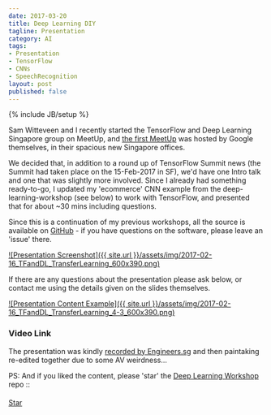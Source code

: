 ```yaml
---
date: 2017-03-20
title: Deep Learning DIY
tagline: Presentation
category: AI
tags:
- Presentation
- TensorFlow
- CNNs
- SpeechRecognition
layout: post
published: false
---
```

{% include JB/setup %}


Sam Witteveen and I recently started the TensorFlow and Deep Learning Singapore group on MeetUp,
and [the first MeetUp](https://www.meetup.com/TensorFlow-and-Deep-Learning-Singapore/events/237032130/) 
was hosted by Google themselves, in their spacious new Singapore offices.

We decided that, in addition to a round up of TensorFlow Summit news (the Summit had taken place
on the 15-Feb-2017 in SF), we'd have one Intro talk and one that was slightly more involved.  Since I 
already had something ready-to-go, I updated my 'ecommerce' CNN example from the deep-learning-workshop (see below)
to work with TensorFlow, and presented that for about ~30 mins including questions. 

Since this is a continuation of my previous workshops, all the source is available 
on <a href="https://github.com/mdda/deep-learning-workshop" target="_blank">GitHub</a> - 
if you have questions on the software, please leave an 'issue' there.


<a href="http://redcatlabs.com/2017-02-16_TFandDL_TransferLearning/" target="_blank">
![Presentation Screenshot]({{ site.url }}/assets/img/2017-02-16_TFandDL_TransferLearning_600x390.png)
</a>

If there are any questions about the presentation please ask below, 
or contact me using the details given on the slides themselves.

<a href="http://redcatlabs.com/2017-02-16_TFandDL_TransferLearning/#/4/3" target="_blank">
![Presentation Content Example]({{ site.url }}/assets/img/2017-02-16_TFandDL_TransferLearning_4-3_600x390.png)
</a>


### Video Link

The presentation was kindly <a href="https://engineers.sg/v/1436" target="_blank">recorded by Engineers.sg</a> and then
paintaking re-edited together due to some AV weirdness...


PS:  And if you liked the content, please 'star' the <a href="https://github.com/mdda/deep-learning-workshop" target="_blank">Deep Learning Workshop</a> repo ::
<!-- From :: https://buttons.github.io/ -->
<!-- Place this tag where you want the button to render. -->
<span style="position:relative;top:5px;">
<a aria-label="Star mdda/deep-learning-workshop on GitHub" data-count-aria-label="# stargazers on GitHub" data-count-api="/repos/mdda/deep-learning-workshop#stargazers_count" data-count-href="/mdda/deep-learning-workshop/stargazers" data-icon="octicon-star" href="https://github.com/mdda/deep-learning-workshop" class="github-button">Star</a>
<!-- Place this tag right after the last button or just before your close body tag. -->
<script async defer id="github-bjs" src="https://buttons.github.io/buttons.js"></script>
</span>

